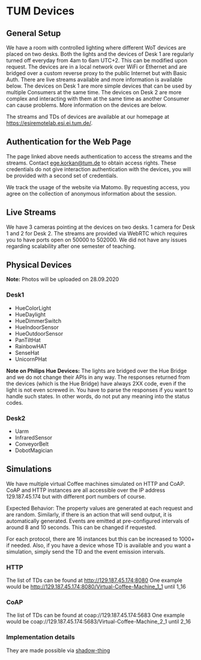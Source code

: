 # TUM Devices

## General Setup

We have a room with controlled lighting where different WoT devices are placed on two desks.
Both the lights and the devices of Desk 1 are regularly turned off everyday from 4am to 6am UTC+2. This can be modified upon request.
The devices are in a local network over WiFi or Ethernet and are bridged over a custom reverse proxy to the public Internet but with Basic Auth.
There are live streams available and more information is available below.
The devices on Desk 1 are more simple devices that can be used by multiple Consumers at the same time.
The devices on Desk 2 are more complex and interacting with them at the same time as another Consumer can cause problems.
More information on the devices are below.  

The streams and TDs of devices are available at our homepage at https://esiremotelab.esi.ei.tum.de/.

## Authentication for the Web Page

The page linked above needs authentication to access the streams and the streams.
Contact ege.korkan@tum.de to obtain access rights.
These credentials do not give interaction authentication with the devices, you will be provided with a second set of credentials.

We track the usage of the website via Matomo. By requesting access, you agree on the collection of anonymous information about the session.

## Live Streams

We have 3 cameras pointing at the devices on two desks. 1 camera for Desk 1 and 2 for Desk 2.
The streams are provided via WebRTC which requires you to have ports open on 50000 to 502000. 
We did not have any issues regarding scalability after one semester of teaching.

## Physical Devices

**Note:** Photos will be uploaded on 28.09.2020

### Desk1


- HueColorLight
- HueDaylight
- HueDimmerSwitch
- HueIndoorSensor
- HueOutdoorSensor
- PanTiltHat
- RainbowHAT
- SenseHat
- UnicornPHat


**Note on Philips Hue Devices:** The lights are bridged over the Hue Bridge and we do not change their APIs in any way. The responses returned from the devices (which is the Hue Bridge) have always 2XX code, even if the light is not even screwed in.
You have to parse the responses if you want to handle such states.
In other words, do not put any meaning into the status codes.


### Desk2

- Uarm
- InfraredSensor
- ConveyorBelt
- DobotMagician



## Simulations

We have multiple virtual Coffee machines simulated on HTTP and CoAP.
CoAP and HTTP instances are all accessible over the IP address 129.187.45.174 but with different port numbers of course.

Expected Behavior: The property values are generated at each request and are random. 
Similarly, if there is an action that will send output, it is automatically generated.
Events are emitted at pre-configured intervals of around 8 and 10 seconds. 
This can be changed if requested.

For each protocol, there are 16 instances but this can be increased to 1000+ if needed.
Also, if you have a device whose TD is available and you want a simulation, simply send the TD and the event emission intervals.

### HTTP

The list of TDs can be found at http://129.187.45.174:8080
One example would be http://129.187.45.174:8080/Virtual-Coffee-Machine_1_1 until 1_16

### CoAP

The list of TDs can be found at coap://129.187.45.174:5683
One example would be coap://129.187.45.174:5683/Virtual-Coffee-Machine_2_1  until 2_16

### Implementation details

They are made possible via [shadow-thing](https://github.com/tum-esi/shadow-thing)